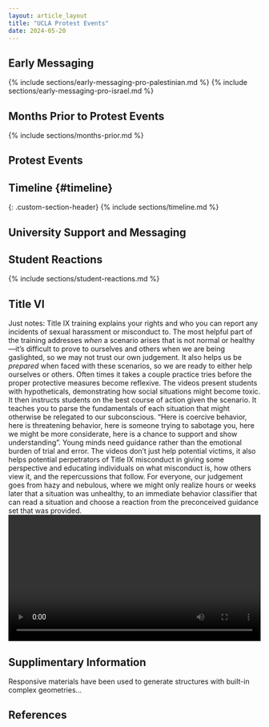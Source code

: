 ```yaml
---
layout: article_layout
title: "UCLA Protest Events"
date: 2024-05-20
---
```


## Early Messaging <span id="Early Messaging"></span>

{% include sections/early-messaging-pro-palestinian.md %}
{% include sections/early-messaging-pro-israel.md %}

## Months Prior to Protest Events <span id="Months Prior to Protest Events"></span>
{% include sections/months-prior.md %}


## Protest Events <span id="Protest Events"></span>

## Timeline {#timeline}
{: .custom-section-header}
{% include sections/timeline.md %}

## University Support and Messaging  <span id="University Support and Messaging"></span>


## Student Reactions <span id="Student Reactions"></span>

{% include sections/student-reactions.md %}

## Title VI <span id="Title VI"></span>
Just notes:
Title IX training explains your rights and who you can report any incidents of sexual harassment or misconduct to. The most helpful part of the training addresses *when* a scenario arises that is not normal or healthy—it’s difficult to prove to ourselves and others when we are being gaslighted, so we may not trust our own judgement. It also helps us be *prepared* when faced with these scenarios, so we are ready to either help ourselves or others. Often times it takes a couple practice tries before the proper protective measures become reflexive. The videos present students with hypotheticals, demonstrating how social situations might become toxic. It then instructs students on the best course of action given the scenario. It teaches you to parse the fundamentals of each situation that might otherwise be relegated to our subconscious. “Here is coercive behavior, here is threatening behavior, here is someone trying to sabotage you, here we might be more considerate, here is a chance to support and show understanding”. Young minds need guidance rather than the emotional burden of trial and error. The videos don’t just help potential victims, it also helps potential perpetrators of Title IX misconduct in giving some perspective and educating individuals on what misconduct is, how others view it, and the repercussions that follow. For everyone, our judgement goes from hazy and nebulous, where we might only realize hours or weeks later that a situation was unhealthy, to an immediate behavior classifier that can read a situation and choose a reaction from the preconceived guidance set that was provided. 
<video width="100%" controls>
  <source src="{{ site.baseurl }}/assets/videos/output.webm" type="video/webm">
  <source src="{{ site.baseurl }}/assets/videos/output.mp4" type="video/mp4">
  <source src="{{ site.baseurl }}/assets/videos/output.ogv" type="video/ogg">
  Your browser does not support the video tag.
</video>


## Supplimentary Information <span id="Supplimentary Information"></span>

Responsive materials have been used to generate structures with built-in complex geometries...

## References <span id="References"></span>



<!-- Add more sections as needed -->

